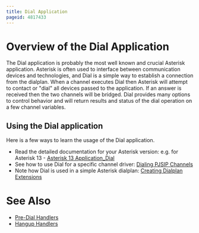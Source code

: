 ```yaml
---
title: Dial Application
pageid: 4817433
---
```


Overview of the Dial Application
================================

The Dial application is probably the most well known and crucial Asterisk application. Asterisk is often used to interface between communication devices and technologies, and Dial is a simple way to establish a connection from the dialplan. When a channel executes Dial then Asterisk will attempt to contact or "dial" all devices passed to the application. If an answer is received then the two channels will be bridged. Dial provides many options to control behavior and will return results and status of the dial operation on a few channel variables.

Using the Dial application
--------------------------

Here is a few ways to learn the usage of the Dial application.

* Read the detailed documentation for your Asterisk version: e.g. for Asterisk 13 - [Asterisk 13 Application_Dial](/latest_api/API_Documentation/Dialplan_Applications/Dial)
* See how to use Dial for a specific channel driver: [Dialing PJSIP Channels](/Configuration/Channel-Drivers/SIP/Configuring-res_pjsip/Dialing-PJSIP-Channels)
* Note how Dial is used in a simple Asterisk dialplan: [Creating Dialplan Extensions](/Deployment/Basic-PBX-Functionality/Creating-Dialplan-Extensions)

See Also
========

* [Pre-Dial Handlers](/Configuration/Dialplan/Subroutines/Pre-Dial-Handlers)
* [Hangup Handlers](/Configuration/Dialplan/Subroutines/Hangup-Handlers)



